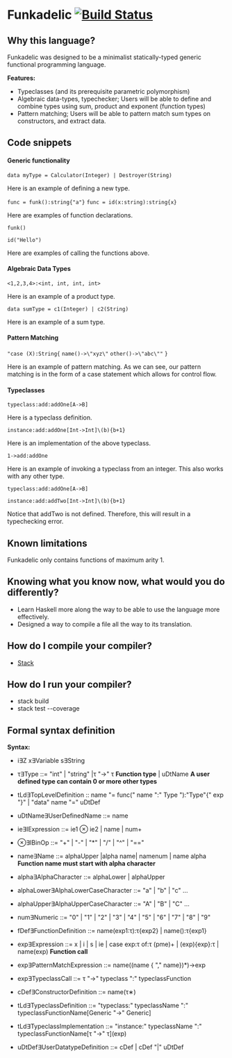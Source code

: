 # Funkadelic [![Build Status](https://travis-ci.com/csun-comp430-s19/Funkadelic.svg?branch=master)](https://travis-ci.com/csun-comp430-s19/Funkadelic)

## Why this language? 



Funkadelic was designed to be a minimalist statically-typed generic functional programming language.

**Features:**
- Typeclasses (and its prerequisite parametric polymorphism)
- Algebraic data-types, typechecker; Users will be able to define and combine types using sum, product and exponent (function types)
- Pattern matching; Users will be able to pattern match sum types on constructors, and extract data.

## Code snippets

#### Generic functionality

`data myType = Calculator(Integer) | Destroyer(String)`

Here is an example of defining a new type.

`func = funk():string{"a"}`
`func = id(x:string):string{x}`


Here are examples of function declarations.


`funk()`
 
`id("Hello")`

Here are examples of calling the functions above.

#### Algebraic Data Types

`<1,2,3,4>:<int, int, int, int>`

Here is an example of a product type.

`data sumType = c1(Integer) | c2(String)`

Here is an example of a sum type.

#### Pattern Matching

`"case (X):String{`
    `name()->\"xyz\"`
    `other()->\"abc\""`
`}`

Here is an example of pattern matching. As we can see, our pattern matching is in the form of a case statement which allows for control flow.

#### Typeclasses

`typeclass:add:addOne[A->B]`

Here is a typeclass definition.

`instance:add:addOne[Int->Int]\(b){b+1}`

Here is an implementation of the above typeclass.

`1->add:addOne`

Here is an example of invoking a typeclass from an integer. This also works with any other type.

`typeclass:add:addOne[A->B]`

`instance:add:addTwo[Int->Int]\(b){b+1}`

Notice that addTwo is not defined. Therefore, this will result in a typechecking error.

## Known limitations
Funkadelic only contains functions of maximum arity 1.
## Knowing what you know now, what would you do differently?
- Learn Haskell more along the way to be able to use the language more effectively. 
- Designed a way to compile a file all the way to its translation.
## How do I compile your compiler?
- <a href="https://docs.haskellstack.org/en/stable/README/">Stack</a>
## How do I run your compiler?
- stack build
- stack test --coverage
## Formal syntax definition
**Syntax:**

- i∃Z x∃Variable s∃String

- τ∃Type ::= "int" | "string" |τ "->" τ **Function type** | uDtName **A user defined type can contain 0 or more other types**

- tLd∃TopLevelDefinition :: name "= func(" name ":" Type "):"Type"{" exp "}" | "data" name "=" uDtDef

- uDtName∃UserDefinedName ::= name

- ie∃IExpression ::= ie1 ⊗ ie2 | name | num+

- ⊗∃IBinOp ::= "+" | "-" | "\*" | "/" | "^" | "=="

- name∃Name ::= alphaUpper |alpha name| namenum | name alpha **Function name must start with alpha character**

- alpha∃AlphaCharacter ::= alphaLower | alphaUpper

- alphaLower∃AlphaLowerCaseCharacter ::= "a" | "b" | "c" …

- alphaUpper∃AlphaUpperCaseCharacter ::= "A" | "B" | "C" …

- num∃Numeric ::= "0" | "1" | "2" | "3" | "4" | "5" | "6" | "7" | "8" | "9"

- fDef∃FunctionDefinition ::= name(exp1:τ):τ{exp2} | name():τ{exp1}

- exp∃Expression ::= x | i | s | ie | case exp:τ of:τ (pme)+ | \(exp){exp}:τ | name(exp) **Function call**

- exp∃PatternMatchExpression ::= name((name { "," name})*)->exp

- exp∃TypeclassCall ::= τ "->" typeclass ":" typeclassFunction
 
- cDef∃ConstructorDefinition ::= name(τ∗)

- tLd∃TypeclassDefinition ::= "typeclass:" typeclassName ":" typeclassFunctionName[Generic "->" Generic]

- tLd∃TypeclassImplementation ::= "instance:" typeclassName ":" typeclassFunctionName[τ "->" τ]\(exp)

- uDtDef∃UserDatatypeDefinition ::= cDef | cDef "|" uDtDef